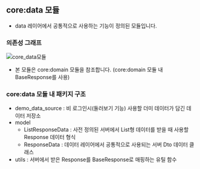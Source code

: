 ## core:data 모듈
- data 레이어에서 공통적으로 사용하는 기능이 정의된 모듈입니다.

### 의존성 그래프
![core_data모듈](https://github.com/l5x5l/travel_diary/assets/39579912/7817a81a-9c4e-4e6b-8a93-e3ec47aebd5c)
- 본 모듈은 core:domain 모듈을 참조합니다. (core:domain 모듈 내 BaseResponse를 사용)

### core:data 모듈 내 패키지 구조
- demo_data_source : 비 로그인시(둘러보기 기능) 사용할 더미 데이터가 담긴 데이터 저장소
- model 
  - ListResponseData : 사전 정의된 서버에서 List형 데이터를 받을 때 사용할 Response 데이터 형식
  - ResponseData : 데이터 레이어에서 공통적으로 사용되는 서버 Dto 데이터 클래스
- utils : 서버에서 받은 Response를 BaseResponse로 매핑하는 유틸 함수
